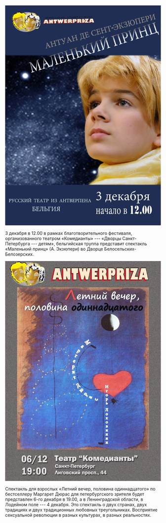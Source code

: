 ![](../antverpriza-v-komediantakh/image-02.jpg)


3 декабря в 12.00 в рамках благотворительного фестиваля, организованного театром «Комедианты» --- «Дворцы Санкт-Петербурга --- детям», бельгийская труппа представит спектакль «Маленький принц» (А. Экзюпери) во Дворце Белосельских-Белозерских.


![](../antverpriza-v-komediantakh/image-01.jpg)


Спектакль для взрослых «Летний вечер, половина одиннадцатого» по бестселлеру Маргарет Дюрас для петербургского зрителя будет представлен 6-го декабря в 19.00, а в Ленинградской области, в Лодейном поле --- 4 декабря. Это спектакль о двух странах, двух традициях и двух традиционных любовных треугольниках. Восприятие сексуальной революции в разных культурах, в разных реальностях.